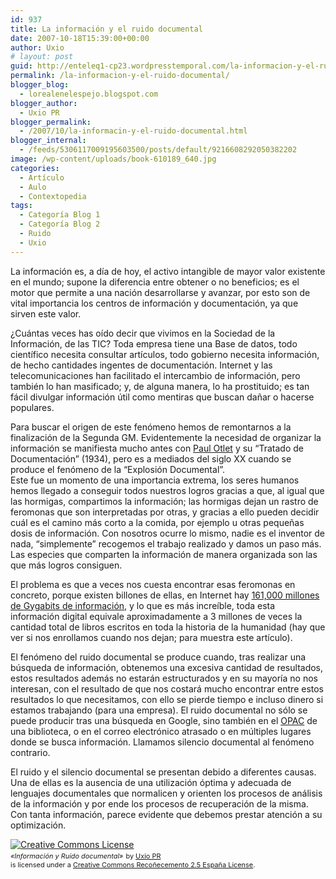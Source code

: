 ```yaml
---
id: 937
title: La información y el ruido documental
date: 2007-10-18T15:39:00+00:00
author: Uxio
# layout: post
guid: http://enteleq1-cp23.wordpresstemporal.com/la-informacion-y-el-ruido-documental/
permalink: /la-informacion-y-el-ruido-documental/
blogger_blog:
  - lorealenelespejo.blogspot.com
blogger_author:
  - Uxio PR
blogger_permalink:
  - /2007/10/la-informacin-y-el-ruido-documental.html
blogger_internal:
  - /feeds/5306117009195603500/posts/default/9216608292050382202
image: /wp-content/uploads/book-610189_640.jpg
categories:
  - Artículo
  - Aulo
  - Contextopedia
tags:
  - Categoría Blog 1
  - Categoría Blog 2
  - Ruido
  - Uxio
---
```

La información es, a día de hoy, el activo intangible de mayor valor existente en el mundo; supone la diferencia entre obtener o no beneficios; es el motor que permite a una nación desarrollarse y avanzar, por esto son de vital importancia los centros de información y documentación, ya que sirven este valor.

¿Cuántas veces has oído decir que vivimos en la Sociedad de la Información, de las TIC? Toda empresa tiene una Base de datos, todo científico necesita consultar artículos, todo gobierno necesita información, de hecho cantidades ingentes de documentación. Internet y las telecomunicaciones han facilitado el intercambio de información, pero también lo han masificado; y, de alguna manera, lo ha prostituido; es tan fácil divulgar información útil como mentiras que buscan dañar o hacerse populares.

Para buscar el origen de este fenómeno hemos de remontarnos a la finalización de la Segunda GM. Evidentemente la necesidad de organizar la información se manifiesta mucho antes con [Paul Otlet](http://es.wikipedia.org/wiki/Paul_Otlet) y su “Tratado de Documentación” (1934), pero es a mediados del siglo XX cuando se produce el fenómeno de la “Explosión Documental”.  
Este fue un momento de una importancia extrema, los seres humanos hemos llegado a conseguir todos nuestros logros gracias a que, al igual que las hormigas, compartimos la información; las hormigas dejan un rastro de feromonas que son interpretadas por otras, y gracias a ello pueden decidir cuál es el camino más corto a la comida, por ejemplo u otras pequeñas dosis de información. Con nosotros ocurre lo mismo, nadie es el inventor de nada, “simplemente” recogemos el trabajo realizado y damos un paso más. Las especies que comparten la información de manera organizada son las que más logros consiguen.

El problema es que a veces nos cuesta encontrar esas feromonas en concreto, porque existen billones de ellas, en Internet hay [161,000 millones de Gygabits de información](http://click2check.wordpress.com/2007/07/04/%C3%82%C2%BFque-cantidad-de-informacion-tiene-internet/), y lo que es más increíble, toda esta información digital equivale aproximadamente a 3 millones de veces la cantidad total de libros escritos en toda la historia de la humanidad (hay que ver si nos enrollamos cuando nos dejan; para muestra este artículo).

El fenómeno del ruido documental se produce cuando, tras realizar una búsqueda de información, obtenemos una excesiva cantidad de resultados, estos resultados además no estarán estructurados y en su mayoría no nos interesan, con el resultado de que nos costará mucho encontrar entre estos resultados lo que necesitamos, con ello se pierde tiempo e incluso dinero si estamos trabajando (para una empresa). El ruido documental no sólo se puede producir tras una búsqueda en Google, sino también en el [OPAC](http://rebiun.crue.org/cgi-bin/abnetop/X16918/ID1990295686?ACC=101) de una biblioteca, o en el correo electrónico atrasado o en múltiples lugares donde se busca información. Llamamos silencio documental al fenómeno contrario.

El ruido y el silencio documental se presentan debido a diferentes causas. Una de ellas es la ausencia de una utilización óptima y adecuada de lenguajes documentales que normalicen y orienten los procesos de análisis de la información y por ende los procesos de recuperación de la misma. Con tanta información, parece evidente que debemos prestar atención a su optimización.

<a href="http://creativecommons.org/licenses/by/2.5/es/" rel="license"><img style="border-width: 0pt;" src="http://i.creativecommons.org/l/by/2.5/es/80x15.png" alt="Creative Commons License" /></a>  
<span style="font-style: italic; font-size: 78%;">«Información y Ruído documental»</span> <span style="font-size: 78%;">by <a href="http://www.blogger.com/profile/16561070545784607328" rel="cc:attributionURL">Uxio PR</a><br /> is licensed under a <a href="http://creativecommons.org/licenses/by/2.5/es/" rel="license">Creative Commons Recoñecemento 2.5 España License</a>.</span>